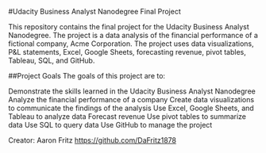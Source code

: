 #Udacity Business Analyst Nanodegree Final Project

This repository contains the final project for the Udacity Business Analyst Nanodegree. The project is a data analysis of the financial performance of a fictional company, Acme Corporation. The project uses data visualizations, P&L statements, Excel, Google Sheets, forecasting revenue, pivot tables, Tableau, SQL, and GitHub.

##Project Goals
The goals of this project are to:

Demonstrate the skills learned in the Udacity Business Analyst Nanodegree
Analyze the financial performance of a company
Create data visualizations to communicate the findings of the analysis
Use Excel, Google Sheets, and Tableau to analyze data
Forecast revenue
Use pivot tables to summarize data
Use SQL to query data
Use GitHub to manage the project

Creator:
Aaron Fritz
https://github.com/DaFritz1878
